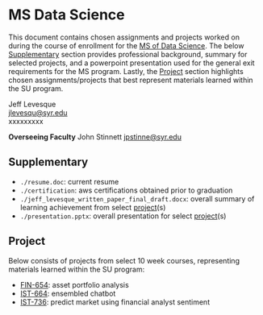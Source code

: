 # MS Data Science

This document contains chosen assignments and projects worked on during the course of enrollment for the [MS of Data Science](https://ischool.syr.edu/academics/applied-data-science-masters-degree/). The below [Supplementary](https://github.com/jeff1evesque/ist-exit-portfolio#supplementary) section provides professional background, summary for selected projects, and a powerpoint presentation used for the general exit requirements for the MS program.  Lastly, the [Project](https://github.com/jeff1evesque/ist-exit-portfolio#project) section highlights chosen assignments/projects that best represent materials learned within the SU program.

Jeff Levesque
<br/>
jlevesqu@syr.edu
<br/>
xxxxxxxxx

**Overseeing Faculty**
John Stinnett
jpstinne@syr.edu

## Supplementary

- `./resume.doc`: current resume
- `./certification`: aws certifications obtained prior to graduation
- `./jeff_levesque_written_paper_final_draft.docx`: overall summary of learning achievement from select [project](https://github.com/jeff1evesque/ist-exit-portfolio#project)(s)
- `./presentation.pptx`: overall presentation for select [project](https://github.com/jeff1evesque/ist-exit-portfolio#project)(s)

## Project

Below consists of projects from select 10 week courses, representing materials learned within the SU program:

- [FIN-654](https://github.com/jeff1evesque/ist-exit-portfolio/tree/master/FIN-654_Portfolio-Analysis): asset portfolio analysis
- [IST-664](https://github.com/jeff1evesque/ist-exit-portfolio/tree/master/IST-664_Chatbot): ensembled chatbot
- [IST-736](https://github.com/jeff1evesque/ist-exit-portfolio/tree/master/IST-736_Market-Sentiment): predict market using financial analyst sentiment
